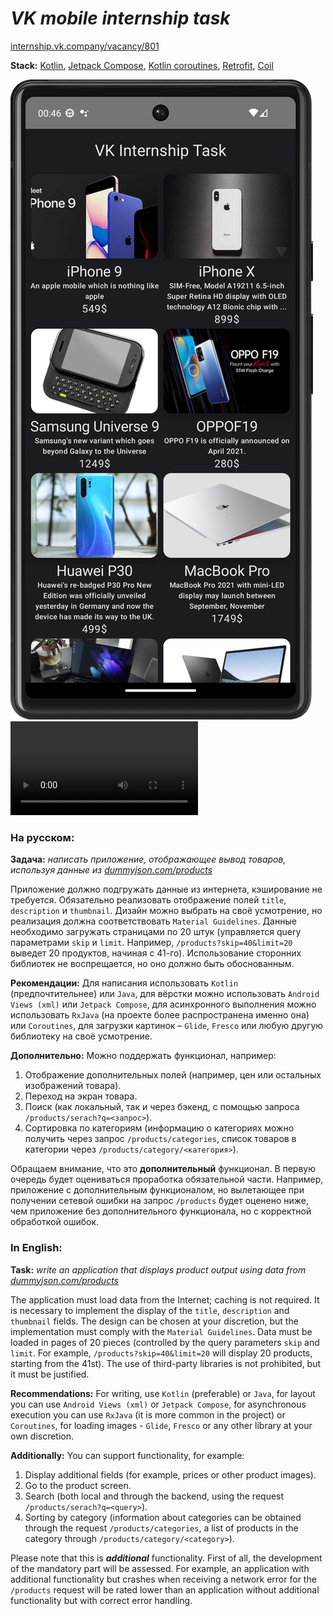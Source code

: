 # *VK mobile internship task*

[internship.vk.company/vacancy/801](https://internship.vk.company/vacancy/801)

**Stack:** [Kotlin](https://kotlinlang.org/), [Jetpack Compose](https://developer.android.com/jetpack/compose), [Kotlin coroutines](https://developer.android.com/kotlin/coroutines), [Retrofit](https://square.github.io/retrofit/), [Coil](https://coil-kt.github.io/coil/)

![App screenshot](screenshot.png) ![App video record](screenrecord.webm)

### На русском:

**Задача:** *написать приложение, отображающее вывод товаров, используя данные из [dummyjson.com/products](https://dummyjson.com/products)*

Приложение должно подгружать данные из интернета, кэширование не требуется. Обязательно реализовать отображение полей `title`, `description` и `thumbnail`. Дизайн можно выбрать на своё усмотрение, но реализация должна соответствовать `Material Guidelines`. Данные необходимо загружать страницами по 20 штук (управляется query параметрами `skip` и `limit`. Например, `/products?skip=40&limit=20` выведет 20 продуктов, начиная с 41-го). Использование сторонних библиотек не воспрещается, но оно должно быть обоснованным.

**Рекомендации:**
Для написания использовать `Kotlin` (предпочтительнее) или `Java`, для вёрстки можно использовать `Android Views (xml)` или `Jetpack Compose`, для асинхронного выполнения можно использовать `RxJava` (на проекте более распространена именно она) или `Coroutines`, для загрузки картинок – `Glide`, `Fresco` или любую другую библиотеку на своё усмотрение.

**Дополнительно:**
Можно поддержать функционал, например:
1. Отображение дополнительных полей (например, цен или остальных изображений товара).
2. Переход на экран товара.
3. Поиск (как локальный, так и через бэкенд, с помощью запроса `/products/serach?q=<запрос>`).
4. Сортировка по категориям (информацию о категориях можно получить через запрос `/products/categories`, список товаров в категории через `/products/category/<категория>`).

Обращаем внимание, что это **дополнительный** функционал. В первую очередь будет оцениваться проработка обязательной части. Например, приложение с дополнительным функционалом, но вылетающее при получении сетевой ошибки на запрос `/products` будет оценено ниже, чем приложение без дополнительного функционала, но с корректной обработкой ошибок.

### In English:

**Task:** *write an application that displays product output using data from [dummyjson.com/products](https://dummyjson.com/products)*

The application must load data from the Internet; caching is not required. It is necessary to implement the display of the `title`, `description` and `thumbnail` fields. The design can be chosen at your discretion, but the implementation must comply with the `Material Guidelines`. Data must be loaded in pages of 20 pieces (controlled by the query parameters `skip` and `limit`. For example, `/products?skip=40&limit=20` will display 20 products, starting from the 41st). The use of third-party libraries is not prohibited, but it must be justified.

**Recommendations:**
For writing, use `Kotlin` (preferable) or `Java`, for layout you can use `Android Views (xml)` or `Jetpack Compose`, for asynchronous execution you can use `RxJava` (it is more common in the project) or `Coroutines`, for loading images - `Glide`, `Fresco` or any other library at your own discretion.

**Additionally:**
You can support functionality, for example:
1. Display additional fields (for example, prices or other product images).
2. Go to the product screen.
3. Search (both local and through the backend, using the request `/products/serach?q=<query>`).
4. Sorting by category (information about categories can be obtained through the request `/products/categories`, a list of products in the category through `/products/category/<category>`).

Please note that this is ***additional*** functionality. First of all, the development of the mandatory part will be assessed. For example, an application with additional functionality but crashes when receiving a network error for the `/products` request will be rated lower than an application without additional functionality but with correct error handling.